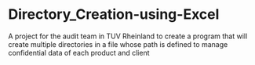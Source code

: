 # Directory_Creation-using-Excel
A project for the audit team in TUV Rheinland to create a program that will create multiple directories in a file whose path is defined to manage confidential data of each product and client
